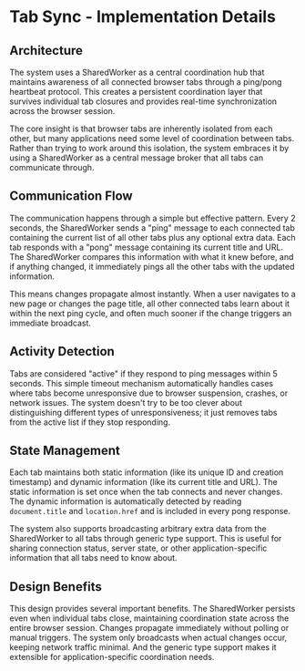 # Tab Sync - Implementation Details

## Architecture

The system uses a SharedWorker as a central coordination hub that maintains awareness of all connected browser tabs through a ping/pong heartbeat protocol. This creates a persistent coordination layer that survives individual tab closures and provides real-time synchronization across the browser session.

The core insight is that browser tabs are inherently isolated from each other, but many applications need some level of coordination between tabs. Rather than trying to work around this isolation, the system embraces it by using a SharedWorker as a central message broker that all tabs can communicate through.

## Communication Flow

The communication happens through a simple but effective pattern. Every 2 seconds, the SharedWorker sends a "ping" message to each connected tab containing the current list of all other tabs plus any optional extra data. Each tab responds with a "pong" message containing its current title and URL. The SharedWorker compares this information with what it knew before, and if anything changed, it immediately pings all the other tabs with the updated information.

This means changes propagate almost instantly. When a user navigates to a new page or changes the page title, all other connected tabs learn about it within the next ping cycle, and often much sooner if the change triggers an immediate broadcast.

## Activity Detection

Tabs are considered "active" if they respond to ping messages within 5 seconds. This simple timeout mechanism automatically handles cases where tabs become unresponsive due to browser suspension, crashes, or network issues. The system doesn't try to be too clever about distinguishing different types of unresponsiveness; it just removes tabs from the active list if they stop responding.

## State Management

Each tab maintains both static information (like its unique ID and creation timestamp) and dynamic information (like its current title and URL). The static information is set once when the tab connects and never changes. The dynamic information is automatically detected by reading `document.title` and `location.href` and is included in every pong response.

The system also supports broadcasting arbitrary extra data from the SharedWorker to all tabs through generic type support. This is useful for sharing connection status, server state, or other application-specific information that all tabs need to know about.

## Design Benefits

This design provides several important benefits. The SharedWorker persists even when individual tabs close, maintaining coordination state across the entire browser session. Changes propagate immediately without polling or manual triggers. The system only broadcasts when actual changes occur, keeping network traffic minimal. And the generic type support makes it extensible for application-specific coordination needs.